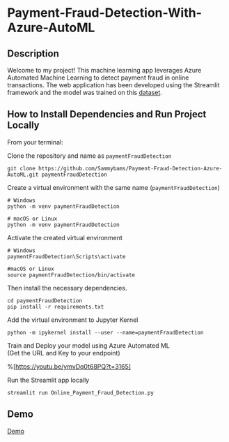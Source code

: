 # Payment-Fraud-Detection-With-Azure-AutoML

## Description

Welcome to my project! This machine learning app leverages Azure Automated Machine Learning to detect payment fraud in online transactions. The web application has been developed using the Streamlit framework and the model was trained on this [dataset](https://www.kaggle.com/datasets/gopalmahadevan/fraud-detection-example).

## How to Install Dependencies and Run Project Locally

From your terminal:

Clone the repository and name as `paymentFraudDetection`

```
git clone https://github.com/Sammybams/Payment-Fraud-Detection-Azure-AutoML.git paymentFraudDetection
```

Create a virtual environment with the same name (`paymentFraudDetection`)

```
# Windows
python -m venv paymentFraudDetection

# macOS or Linux
python -m venv paymentFraudDetection
```

Activate the created virtual environment
```
# Windows
paymentFraudDetection\Scripts\activate

#macOS or Linux
source paymentFraudDetection/bin/activate
```

Then install the necessary dependencies.

``` 
cd paymentFraudDetection
pip install -r requirements.txt
```


Add the virtual environment to Jupyter Kernel
```
python -m ipykernel install --user --name=paymentFraudDetection
```

Train and Deploy your model using Azure Automated ML<br>
(Get the URL and Key to your endpoint)

%[https://youtu.be/ymvDq0t68PQ?t=3165]

Run the Streamlit app locally

```
streamlit run Online_Payment_Fraud_Detection.py
```

## Demo

[Demo](https://github.com/Sammybams/Payment-Fraud-Detection-Azure-AutoML/assets/64220829/4e33f762-38d5-4a84-9bfb-5bd2bab24fb0)
